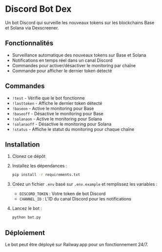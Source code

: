 # Discord Bot Dex

Un bot Discord qui surveille les nouveaux tokens sur les blockchains Base et Solana via Dexscreener.

## Fonctionnalités

- Surveillance automatique des nouveaux tokens sur Base et Solana
- Notifications en temps réel dans un canal Discord
- Commandes pour activer/désactiver le monitoring par chaîne
- Commande pour afficher le dernier token détecté

## Commandes

- `!test` - Vérifie que le bot fonctionne
- `!lasttoken` - Affiche le dernier token détecté
- `!baseon` - Active le monitoring pour Base
- `!baseoff` - Désactive le monitoring pour Base
- `!solanaon` - Active le monitoring pour Solana
- `!solanaoff` - Désactive le monitoring pour Solana
- `!status` - Affiche le statut du monitoring pour chaque chaîne

## Installation

1. Clonez ce dépôt
2. Installez les dépendances :
   ```bash
   pip install -r requirements.txt
   ```
3. Créez un fichier `.env` basé sur `.env.example` et remplissez les variables :
   - `DISCORD_TOKEN` : Votre token de bot Discord
   - `CHANNEL_ID` : L'ID du canal Discord pour les notifications

4. Lancez le bot :
   ```bash
   python bot.py
   ```

## Déploiement

Le bot peut être déployé sur Railway.app pour un fonctionnement 24/7. 